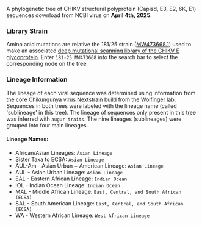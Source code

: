 A phylogenetic tree of CHIKV structural polyprotein (Capisd, E3, E2, 6K, E1) sequences download from NCBI virus on **April 4th, 2025**.

### Library Strain

Amino acid mutations are relative the 181/25 strain ([MW473668.1](https://www.ncbi.nlm.nih.gov/nuccore/MW473668.1)) used to make an associated [deep mutational scanning library of the CHIKV E glycoprotein](https://github.com/dms-vep/CHIKV_181-25_E_DMS). Enter `181-25_MW473668` into the search bar to select the corresponding node on the tree.

### Lineage Information

The lineage of each viral sequence was determined using information from [the core Chikungunya virus Nextstrain build](https://nextstrain.org/groups/ViennaRNA/CHIKVnext) from the [Wolfinger lab](https://michaelwolfinger.com/). Sequences in both trees were labeled with the lineage name (called 'sublineage' in this tree). The lineage of sequences only present in this tree was inferred with `augur traits`. The nine lineages (sublineages) were grouped into four main lineages.

#### Lineage Names:

- African/Asian Lineages: `Asian Lineage`
- Sister Taxa to ECSA: `Asian Lineage`
- AUL-Am - Asian Urban + American Lineage: `Asian Lineage`
- AUL - Asian Urban Lineage: `Asian Lineage`
- EAL - Eastern African Lineage: `Indian Ocean`
- IOL - Indian Ocean Lineage: `Indian Ocean`
- MAL - Middle African Lineage: `East, Central, and South African (ECSA)`
- SAL - South American Lineage: `East, Central, and South African (ECSA)`
- WA - Western African Lineage: `West African Lineage`
